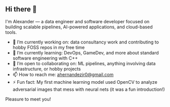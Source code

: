 ## Hi there 👋

I'm Alexander — a data engineer and software developer focused on building scalable pipelines, AI-powered applications, and cloud-based tools.

- 🔭 I’m currently working on: data consultancy work and contributing to hobby FOSS repos in my free time
- 🌱 I’m currently learning:  DevOps, GameDev, and more about standard software engineering with C++
- 👯 I’m open to collaborating on: ML pipelines, anything involving data infrastructure, or hobby projects
- 📫 How to reach me: [ahernandezjr0@gmail.com](mailto:ahernandezjr0@gmail.com)
- ⚡ Fun fact: My first machine learning model used OpenCV to analyze adversarial images that mess with neural nets (it was a fun introduction!)

Pleasure to meet you!
